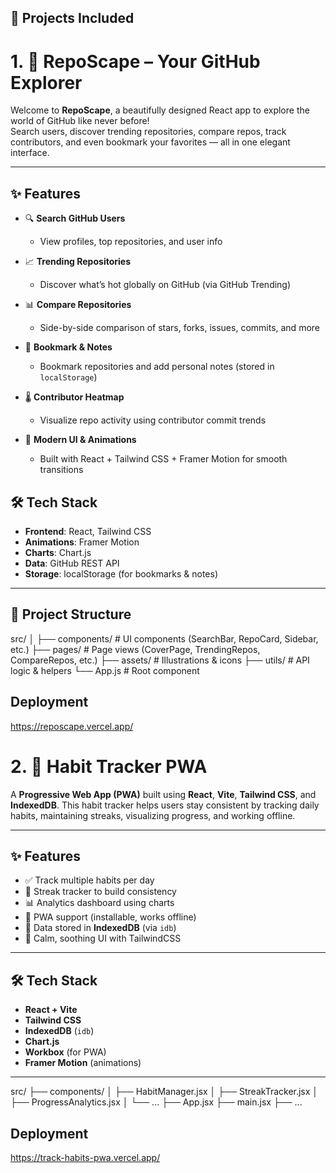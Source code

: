 
## 📌 Projects Included
# 1. 🚀 RepoScape – Your GitHub Explorer

Welcome to **RepoScape**, a beautifully designed React app to explore the world of GitHub like never before!  
Search users, discover trending repositories, compare repos, track contributors, and even bookmark your favorites — all in one elegant interface.

---

## ✨ Features

- 🔍 **Search GitHub Users**
  - View profiles, top repositories, and user info

- 📈 **Trending Repositories**
  - Discover what’s hot globally on GitHub (via GitHub Trending)

- 📊 **Compare Repositories**
  - Side-by-side comparison of stars, forks, issues, commits, and more

- 📌 **Bookmark & Notes**
  - Bookmark repositories and add personal notes (stored in `localStorage`)

- 🌡️ **Contributor Heatmap**
  - Visualize repo activity using contributor commit trends

- 💅 **Modern UI & Animations**
  - Built with React + Tailwind CSS + Framer Motion for smooth transitions


## 🛠️ Tech Stack

- **Frontend**: React, Tailwind CSS
- **Animations**: Framer Motion
- **Charts**: Chart.js
- **Data**: GitHub REST API
- **Storage**: localStorage (for bookmarks & notes)

---

## 📂 Project Structure
src/
│
├── components/ # UI components (SearchBar, RepoCard, Sidebar, etc.)
├── pages/ # Page views (CoverPage, TrendingRepos, CompareRepos, etc.)
├── assets/ # Illustrations & icons
├── utils/ # API logic & helpers
└── App.js # Root component

## Deployment
https://reposcape.vercel.app/

# 2. 🌿 Habit Tracker PWA

A **Progressive Web App (PWA)** built using **React**, **Vite**, **Tailwind CSS**, and **IndexedDB**. This habit tracker helps users stay consistent by tracking daily habits, maintaining streaks, visualizing progress, and working offline.

---

## ✨ Features

- ✅ Track multiple habits per day
- 🔁 Streak tracker to build consistency
- 📊 Analytics dashboard using charts
- 📱 PWA support (installable, works offline)
- 🧠 Data stored in **IndexedDB** (via `idb`)
- 🌈 Calm, soothing UI with TailwindCSS

---

## 🛠 Tech Stack

- **React + Vite**
- **Tailwind CSS**
- **IndexedDB** (`idb`)
- **Chart.js**
- **Workbox** (for PWA)
- **Framer Motion** (animations)

---

src/
├── components/
│   ├── HabitManager.jsx
│   ├── StreakTracker.jsx
│   ├── ProgressAnalytics.jsx
│   └── ...
├── App.jsx
├── main.jsx
├── ...

## Deployment
https://track-habits-pwa.vercel.app/
